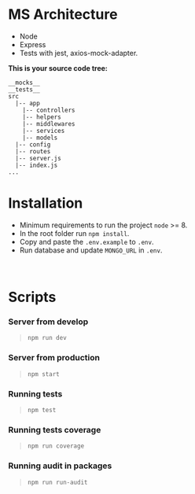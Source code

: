 # MS Architecture

- Node
- Express
- Tests with jest, axios-mock-adapter.

**This is your source code tree:**

```
__mocks__
__tests__
src
  |-- app
    |-- controllers
    |-- helpers
    |-- middlewares
    |-- services
    |-- models
  |-- config
  |-- routes
  |-- server.js
  |-- index.js
...
```

# Installation

 - Minimum requirements to run the project `node` >= 8.
 - In the root folder run `npm install`.
 - Copy and paste the `.env.example` to `.env`.
 - Run database and update `MONGO_URL` in `.env`.

<br>

# Scripts

### Server from develop

> `npm run dev`

### Server from production

> `npm start`

### Running tests

> `npm test`

### Running tests coverage

> `npm run coverage`

### Running audit in packages

> `npm run run-audit`


